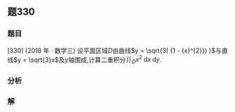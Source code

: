 ## 题330
### 题目
[330] (2018 年 · 数学三) 设平面区域$D$由曲线$y = \sqrt{3( {1 - {x}^{2}}) }$与直线$y = \sqrt{3}x$及$y$轴围成,计算二重积分${\iint }_{D}{x}^{2}\mathrm{\;d}x\mathrm{\;d}y$. 
### 分析

### 解
